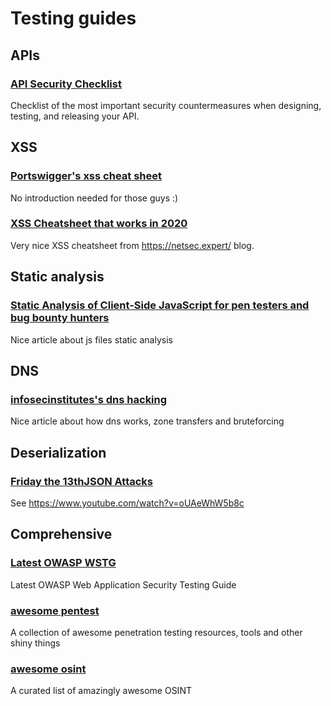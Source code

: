 # Testing guides

## APIs

### [API Security Checklist](https://github.com/shieldfy/API-Security-Checklist)
Checklist of the most important security countermeasures when designing, testing, and releasing your API.

## XSS

### [Portswigger's xss cheat sheet](https://portswigger.net/web-security/cross-site-scripting/cheat-sheet)
No introduction needed for those guys :)

### [XSS Cheatsheet that works in 2020](https://netsec.expert/2020/02/01/xss-in-2020.html)
Very nice XSS cheatsheet from https://netsec.expert/ blog.

## Static analysis
### [Static Analysis of Client-Side JavaScript for pen testers and bug bounty hunters](https://blog.appsecco.com/static-analysis-of-client-side-javascript-for-pen-testers-and-bug-bounty-hunters-f1cb1a5d5288)
Nice article about js files static analysis

## DNS
### [infosecinstitutes's dns hacking](https://resources.infosecinstitute.com/dns-hacking/)
Nice article about how dns works, zone transfers and bruteforcing


## Deserialization
### [Friday the 13thJSON Attacks](https://www.blackhat.com/docs/us-17/thursday/us-17-Munoz-Friday-The-13th-JSON-Attacks-wp.pdf)
See https://www.youtube.com/watch?v=oUAeWhW5b8c

## Comprehensive
### [Latest OWASP WSTG](https://owasp.org/www-project-web-security-testing-guide/latest/4-Web_Application_Security_Testing/)
Latest OWASP Web Application Security Testing Guide

### [awesome pentest](https://github.com/enaqx/awesome-pentest)
A collection of awesome penetration testing resources, tools and other shiny things 

### [awesome osint](https://github.com/jivoi/awesome-osint)
A curated list of amazingly awesome OSINT 
